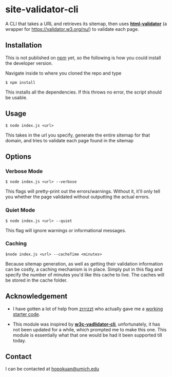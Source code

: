 # site-validator-cli

A CLI that takes a URL and retrieves its sitemap, then uses **[html-validator](https://www.npmjs.com/package/html-validator)** (a wrapper for https://validator.w3.org/nu/) to validate each page.
## Installation
This is not published on [npm](https://www.npmjs.com/) yet, so the following is how you could install the developer version.

Navigate inside to where you cloned the repo and type
```
$ npm install
```
This installs all the dependencies. If this throws no error, the script should be usable.

## Usage
```
$ node index.js <url>
```
This takes in the url you specify, generate the entire sitemap for that domain, and tries to validate each page found in the sitemap

## Options
### Verbose Mode
```
$ node index.js <url> --verbose
```
This flags will pretty-print out the errors/warnings. Without it, it'll only tell you whether the page validated without outputting the actual errors.
### Quiet Mode
```
$ node index.js <url> --quiet
```
This flag will ignore warnings or informational messages.
### Caching
```
$node index.js <url> --cacheTime <minutes>
```
Because sitemap generation, as well as getting their validation information can be costly, a caching mechanism is in place. Simply put in this flag and specify the number of minutes you'd like this cache to live.
The caches will be stored in the cache folder.
## Acknowledgement
* I have gotten a lot of help from [zrrrzzt](https://github.com/zrrrzzt) who actually gave me a [working starter code](https://gist.github.com/zrrrzzt/f0f2e5d64f2b69b330f377423717d7a7).

* This module was inspired by **[w3c-vadlidator-cli](https://www.npmjs.com/package/w3c-validator-cli)**, unfortunately, it has not been updated for a while, which prompted me to make this one. This module is essentially what that one would be had it been supported till today.

## Contact
I can be contacted at hopokuan@umich.edu
